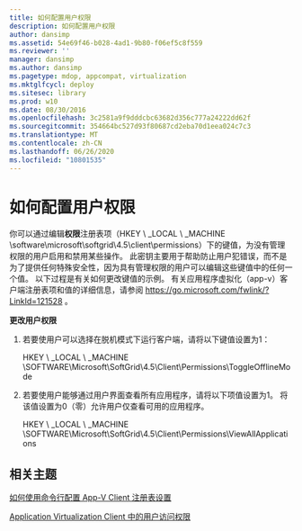 ```yaml
---
title: 如何配置用户权限
description: 如何配置用户权限
author: dansimp
ms.assetid: 54e69f46-b028-4ad1-9b80-f06ef5c8f559
ms.reviewer: ''
manager: dansimp
ms.author: dansimp
ms.pagetype: mdop, appcompat, virtualization
ms.mktglfcycl: deploy
ms.sitesec: library
ms.prod: w10
ms.date: 08/30/2016
ms.openlocfilehash: 3c2581a9f9dddcbc63682d356c777a24222dd62f
ms.sourcegitcommit: 354664bc527d93f80687cd2eba70d1eea024c7c3
ms.translationtype: MT
ms.contentlocale: zh-CN
ms.lasthandoff: 06/26/2020
ms.locfileid: "10801535"
---
```

# 如何配置用户权限


你可以通过编辑**权限**注册表项（HKEY \ _LOCAL \ _MACHINE \\software\\microsoft\\softgrid\\4.5\\client\\permissions）下的键值，为没有管理权限的用户启用和禁用某些操作。 此密钥主要用于帮助防止用户犯错误，而不是为了提供任何特殊安全性，因为具有管理权限的用户可以编辑这些键值中的任何一个值。 以下过程是有关如何更改键值的示例。 有关应用程序虚拟化（app-v）客户端注册表项和值的详细信息，请参阅 <https://go.microsoft.com/fwlink/?LinkId=121528> 。

**更改用户权限**

1.  若要使用户可以选择在脱机模式下运行客户端，请将以下键值设置为1：

    HKEY \ _LOCAL \ _MACHINE \\SOFTWARE\\Microsoft\\SoftGrid\\4.5\\Client\\Permissions\\ToggleOfflineMode

2.  若要使用户能够通过用户界面查看所有应用程序，请将以下项值设置为1。 将该值设置为0（零）允许用户仅查看可用的应用程序。

    HKEY \ _LOCAL \ _MACHINE \\SOFTWARE\\Microsoft\\SoftGrid\\4.5\\Client\\Permissions\\ViewAllApplications

## 相关主题


[如何使用命令行配置 App-V Client 注册表设置](how-to-configure-the-app-v-client-registry-settings-by-using-the-command-line.md)

[Application Virtualization Client 中的用户访问权限](user-access-permissions-in-application-virtualization-client.md)

 

 





